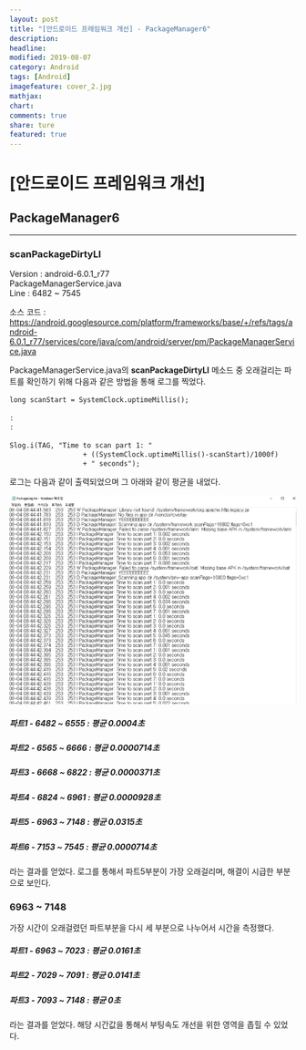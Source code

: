 ```yaml
---
layout: post
title: "[안드로이드 프레임워크 개선] - PackageManager6"
description:
headline:
modified: 2019-08-07
category: Android
tags: [Android]
imagefeature: cover_2.jpg
mathjax:
chart:
comments: true
share: ture
featured: true
---
```


# [안드로이드 프레임워크 개선]  


## PackageManager6   


---------------------------------------

### scanPackageDirtyLI  

Version : android-6.0.1_r77  
PackageManagerService.java  
Line : 6482 ~ 7545  

소스 코드 : https://android.googlesource.com/platform/frameworks/base/+/refs/tags/android-6.0.1_r77/services/core/java/com/android/server/pm/PackageManagerService.java  

PackageManagerService.java의 **scanPackageDirtyLI** 메소드 중 오래걸리는 파트를 확인하기 위해 다음과 같은 방법을 통해 로그를 찍었다.  

```
long scanStart = SystemClock.uptimeMillis();

:
:

Slog.i(TAG, "Time to scan part 1: "
                  + ((SystemClock.uptimeMillis()-scanStart)/1000f)
                  + " seconds");
```


로그는 다음과 같이 출력되었으며 그 아래와 같이 평균을 내었다.  

![PM6_1](/images/post/PM6_1.png "PM6_1")  


##### 파트1 - 6482 ~ 6555 : 평균 0.0004초  
##### 파트2 - 6565 ~ 6666 : 평균 0.0000714초  
##### 파트3 - 6668 ~ 6822 : 평균 0.0000371초  
##### 파트4 - 6824 ~ 6961 : 평균 0.0000928초  
##### 파트5 - 6963 ~ 7148 : 평균 0.0315초  
##### 파트6 - 7153 ~ 7545 : 평균 0.0000714초  


라는 결과를 얻었다. 로그를 통해서 파트5부분이 가장 오래걸리며, 해결이 시급한 부분으로 보인다.  

### 6963 ~ 7148  

가장 시간이 오래걸렸던 파트부분을 다시 세 부분으로 나누어서 시간을 측정했다.  

##### 파트1 - 6963 ~ 7023 : 평균 0.0161초  
##### 파트2 - 7029 ~ 7091 : 평균 0.0141초  
##### 파트3 - 7093 ~ 7148 : 평균 0초  

라는 결과를 얻었다. 해당 시간값을 통해서 부팅속도 개선을 위한 영역을 좁힐 수 있었다.  
